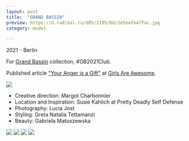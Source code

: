```yaml
---
layout: post
title:  "GRAND BASSIN"
preview: https://d.radikal.ru/d05/2105/68/2e5eafe47fac.jpg
category: model

---
```

2021 - Berlin

For [Grand Bassin](https://gb2021-club.com/) collection, #GB2021Club.

Published article ["Your Anger is a Gift"](https://girlsareawesome.com/sample-cm-fashion-gb2021club/) at [Girls Are Awesome](https://girlsareawesome.com/).

<img src="https://a.radikal.ru/a19/2105/9a/b34761249808t.jpg">

- Creative direction: Margot Charbonnier
- Location and Inspiration: Susie Kahlich at Pretty Deadly Self Defense
- Photography: Lucia Jost
- Styling: Greta Natalia Tettamanzi
- Beauty: Gabriela Matuszewska

<img src="https://a.radikal.ru/a01/2105/cf/ca72462b0adbt.jpg">
<img src="https://d.radikal.ru/d35/2105/ab/475025aa06bet.jpg">
<img src="https://a.radikal.ru/a33/2105/35/f0ed179492c0t.jpg">
<img src="https://b.radikal.ru/b02/2105/7c/11ee5169e51ft.jpg">